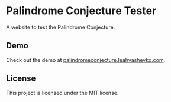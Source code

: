 # Palindrome Conjecture Tester
A website to test the Palindrome Conjecture.
## Demo
Check out the demo at [palindromeconjecture.leahvashevko.com](https://palindromeconjecture.leahvashevko.com).
## License
This project is licensed under the MIT license.
